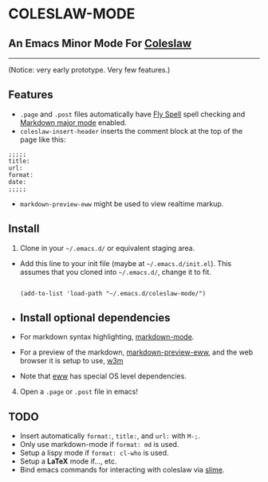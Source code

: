 COLESLAW-MODE
==========

## An Emacs Minor Mode For [Coleslaw][Coleslaw]
---
(Notice: very early prototype. Very few features.)
## Features
* `.page` and `.post` files automatically have [Fly Spell][Flyspell] spell checking and [Markdown major mode][markdown-mode] enabled.
* `coleslaw-insert-header` inserts the comment block at the top of the page like this:

```
;;;;;
title: 
url: 
format: 
date: 
;;;;;
```
* `markdown-preview-eww` might be used to view realtime markup.
## Install
1. Clone in your `~/.emacs.d/` or equivalent staging area.
* Add this line to your init file (maybe at `~/.emacs.d/init.el`). This assumes that you cloned into `~/.emacs.d/`, change it to fit.

	```

	(add-to-list 'load-path "~/.emacs.d/coleslaw-mode/")

	```

* ## Install optional dependencies

* For markdown syntax highlighting, [markdown-mode][markdown-mode]. 
* For a preview of the markdown, [markdown-preview-eww][eww], and the web browser it is setup to use, [w3m][w3m]
* Note that [eww][eww] has special OS level dependencies.
4. Open a `.page` or `.post` file in emacs!

## TODO

* Insert automatically `format:`, `title:`, and `url:` with `M-;`.
* Only use markdown-mode if `format: md` is used.
* Setup a lispy mode if `format: cl-who` is used.
* Setup a **LaTeX** mode if..., etc.
* Bind emacs commands for interacting with coleslaw via [slime][slime].

[slime]: https://common-lisp.net/project/slime/
[Flyspell]: https://www.emacswiki.org/emacs/FlySpell
[Coleslaw]: https://github.com/kingcons/coleslaw
[eww]: https://github.com/niku/markdown-preview-eww
[w3m]: https://www.emacswiki.org/emacs/emacs-w3m
[markdown-mode]: https://jblevins.org/projects/markdown-mode/
